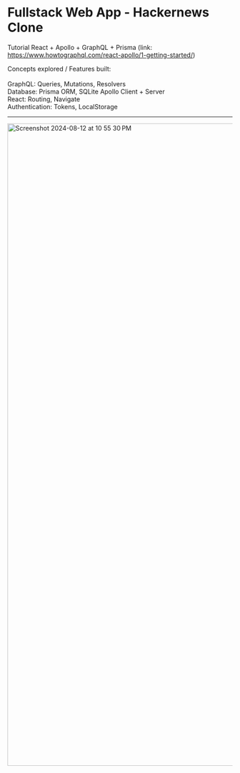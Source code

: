 # Fullstack Web App - Hackernews Clone
Tutorial React + Apollo + GraphQL + Prisma (link: https://www.howtographql.com/react-apollo/1-getting-started/)

Concepts explored / Features built: <br><br>
GraphQL: Queries, Mutations, Resolvers<br>
Database: Prisma ORM, SQLite
Apollo Client + Server<br>
React: Routing, Navigate<br>
Authentication: Tokens, LocalStorage<br>

-----

<img width="1440" alt="Screenshot 2024-08-12 at 10 55 30 PM" src="https://github.com/user-attachments/assets/891ff6c2-4544-48bb-a67a-3e9be865e650">


